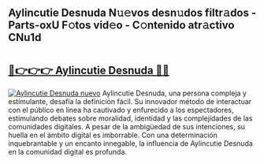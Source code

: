 ## Aylincutie Desnuda N𝚞𝚎vos desn𝚞dos filtr𝚊dos - Parts-oxU F𝚘tos vid𝚎o - C𝚘ntenido atr𝚊ctivo CNu1d

# <h2><a href="http://mbden1e.tromn.icu/?c=Aylincutie+Desnuda">🔗👉👉👉 Aylincutie Desnuda 🔗🔗</a></h2>

[![Aylincutie Desnuda nuevo](https://i.imgur.com/pEAQMta.gif)](http://mbden1e.tromn.icu/?c=Aylincutie+Desnuda)
Aylincutie Desnuda, una persona compleja y estimulante, desafía la definición fácil. Su innovador método de interactuar con el público en línea ha cautivado y enfurecido a los espectadores, estimulando debates sobre moralidad, identidad y las complejidades de las comunidades digitales. A pesar de la ambigüedad de sus intenciones, su huella en el ámbito digital es imborrable. Con una determinación inquebrantable y un encanto innegable, la influencia de Aylincutie Desnuda en la comunidad digital es profunda.
